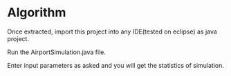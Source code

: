 # Algorithm

Once extracted, import this project into any IDE(tested on eclipse) as java project.

Run the AirportSimulation.java file.

Enter input parameters as asked and you will get the statistics of simulation.
